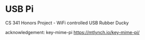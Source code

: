 # USB Pi

CS 341 Honors Project - WiFi controlled USB Rubber Ducky

acknowledgement: key-mime-pi https://mtlynch.io/key-mime-pi/
